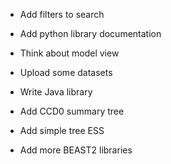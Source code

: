 - Add filters to search

- Add python library documentation

- Think about model view

- Upload some datasets

- Write Java library

- Add CCD0 summary tree
- Add simple tree ESS
- Add more BEAST2 libraries
